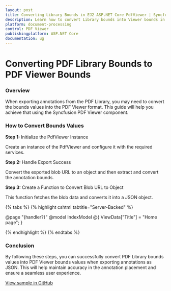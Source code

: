 ```yaml
---
layout: post
title: Converting Library Bounds in EJ2 ASP.NET Core PdfViewer | Syncfusion
description: Learn how to convert Library bounds into Viewer bounds in ASP.NET Core Pdfviewer component of Syncfusion Essential JS 2 and more.
platform: document-processing
control: PDF Viewer
publishingplatform: ASP.NET Core
documentation: ug
---
```


# Converting PDF Library Bounds to PDF Viewer Bounds

### Overview

When exporting annotations from the PDF Library, you may need to convert the bounds values into the PDF Viewer format. This guide will help you achieve that using the Syncfusion PDF Viewer component.

### How to Convert Bounds Values

**Step 1:** Initialize the PdfViewer Instance

Create an instance of the PdfViewer and configure it with the required services.

**Step 2:** Handle Export Success

Convert the exported blob URL to an object and then extract and convert the annotation bounds.

**Step 3:** Create a Function to Convert Blob URL to Object

This function fetches the blob data and converts it into a JSON object.

{% tabs %}
{% highlight cshtml tabtitle="Server-Backed" %}

@page "{handler?}"
@model IndexModel
@{
    ViewData["Title"] = "Home page";
}

<div class="text-center">
    <ejs-pdfviewer id="pdfviewer" style="height:600px" serviceUrl="/Index"
        documentPath="https://cdn.syncfusion.com/content/pdf/pdf-succinctly.pdf">
    </ejs-pdfviewer>
</div>

<script type="text/javascript">
    var pageSizes = [];
    // Event when the PDF is loaded
    document.addEventListener('DOMContentLoaded', function () {
        var pdfViewer = document.getElementById('pdfviewer').ej2_instances[0];
        pdfViewer.exportSuccess = function (args) {
            console.log(args.exportData);
            const blobURL = args.exportData;
            // Converting the exported blob into object
            convertBlobURLToObject(blobURL)
                .then((objectData) => {
                    console.log(objectData);
                    var datas = objectData;
                    var shapeAnnotationData = datas['pdfAnnotation'][0]['shapeAnnotation'];
                    shapeAnnotationData.forEach(data => {
                        if (data && data.rect && parseInt(data.rect.width)) {
                            let rect = null;
                            const pageHeight = pdfViewer.getPageInfo(parseInt(data.page)).height;
                            // Converting PDF Library values into PDF Viewer values.
                            rect = {
                                x: (parseInt(data.rect.x) * 96) / 72,
                                y: (parseInt(pageHeight) - parseInt(data.rect.height)) * 96 / 72,
                                width: (parseInt(data.rect.width) - parseInt(data.rect.x)) * 96 / 72,
                                height: (parseInt(data.rect.height) - parseInt(data.rect.y)) * 96 / 72,
                            };
                            if ((data.type == 'Line' || data.type == 'Arrow') && data.start && data.end) {
                                const [startX, startY] = data.start.split(',').map(Number);
                                const [endX, endY] = data.end.split(',').map(Number);
                                const pageHeight = pdfViewer.getPageInfo(parseInt(data.page)).height;
                                const pdfStartX = (startX * 96) / 72;
                                const pdfStartY = (parseInt(pageHeight) - startY) * 96 / 72;
                                const pdfEndX = (endX * 96) / 72;
                                const pdfEndY = (parseInt(pageHeight) - endY) * 96 / 72;
                                rect = {
                                    x: Math.min(pdfStartX, pdfEndX),
                                    y: Math.min(pdfStartY, pdfEndY),
                                    width: Math.abs(pdfEndX - pdfStartX),
                                    height: Math.abs(pdfEndY - pdfStartY),
                                };
                            }
                            console.log(data.name, rect, "-------------------------");
                        }
                    });
                })
                .catch((error) => {
                    console.error('Error converting Blob URL to object:', error);
                });
        };
        function convertBlobURLToObject(blobURL) {
            return fetch(blobURL)
                .then((response) => response.blob())
                .then((blobData) => {
                    return new Promise((resolve, reject) => {
                        const reader = new FileReader();
                        reader.onloadend = () => {
                            resolve(JSON.parse(reader.result));
                        };
                        reader.onerror = reject;
                        reader.readAsText(blobData);
                    });
                });
        }
    });
</script>

{% endhighlight %}
{% endtabs %}

### Conclusion

By following these steps, you can successfully convert PDF Library bounds values into PDF Viewer bounds values when exporting annotations as JSON. This will help maintain accuracy in the annotation placement and ensure a seamless user experience.

[View sample in GitHub](https://github.com/SyncfusionExamples/asp-core-pdf-viewer-examples/tree/master/How%20to)
